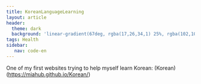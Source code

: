 ```yaml
---
title: KoreanLanguageLearning
layout: article
header:
  theme: dark
  background: 'linear-gradient(67deg, rgba(17,26,34,1) 25%, rgba(102,102,102,1) 43%, rgba(255,255,255,1) 80%)'
tags: Health
sidebar: 
   nav: code-en   
--- 
```


One of my first websites trying to help myself learn Korean:
(Korean)(https://miahub.github.io/Korean/)
